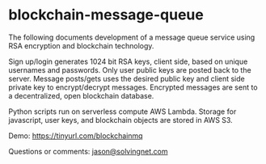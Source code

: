 # blockchain-message-queue

The following documents development of a message queue service using RSA encryption and blockchain technology.

Sign up/login generates 1024 bit RSA keys, client side, based on unique usernames and passwords. Only user public keys are posted back to the server. Message posts/gets uses the desired public key and client side private key to encrypt/decrypt messages. Encrypted messages are sent to a decentralized, open blockchain database.

Python scripts run on serverless compute AWS Lambda. Storage for javascript, user keys, and blockchain objects are stored in AWS S3.

Demo:
https://tinyurl.com/blockchainmq

Questions or comments:
jason@solvingnet.com
